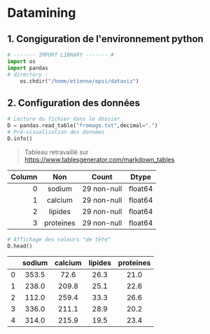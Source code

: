 # Datamining

## 1. Congiguration de l'environnement python
```python
# ------- IMPORT LIBRARY ------- #
import os
import pandas
# directory :
    os.chdir("/home/etienne/epsi/dataviz")
```

## 2. Configuration des données

```python
# Lecture du fichier dans le dossier
D = pandas.read_table("fromage.txt",decimal=".")
# Pré-visualisation des données
D.info()
```

> Tableau retravaillé sur https://www.tablesgenerator.com/markdown_tables

| Column |    Non    |    Count    |  Dtype  |
|-------:|:---------:|:-----------:|:-------:|
|      0 |   sodium  | 29 non-null | float64 |
|      1 |  calcium  | 29 non-null | float64 |
|      2 |  lipides  | 29 non-null | float64 |
|      3 | proteines | 29 non-null | float64 |

```python
# Affichage des valeurs "de tête"
D.head()
```
|   | sodium | calcium | lipides | proteines |
|--:|:------:|:-------:|:-------:|:---------:|
| 0 |  353.5 |   72.6  |   26.3  |    21.0   |
| 1 |  238.0 |  209.8  |   25.1  |    22.6   |
| 2 |  112.0 |  259.4  |   33.3  |    26.6   |
| 3 |  336.0 |  211.1  |   28.9  |    20.2   |
| 4 |  314.0 |  215.9  |   19.5  |    23.4   |

